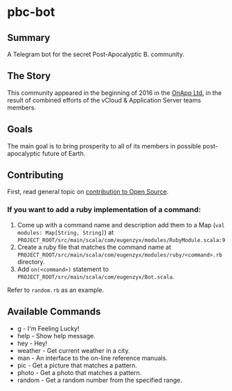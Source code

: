 # pbc-bot

## Summary

A Telegram bot for the secret Post-Apocalyptic B. community.

## The Story

This community appeared in the beginning of 2016 in the [OnApp Ltd.](http://www.onapp.com) in the result of combined efforts of the vCloud & Application Server teams members.

## Goals

The main goal is to bring prosperity to all of its members in possible post-apocalyptic future of Earth.

## Contributing

First, read general topic on [contribution to Open Source](https://guides.github.com/activities/contributing-to-open-source/#contributing).

### If you want to add a ruby implementation of a command:

1. Come up with a command name and description add them to a Map (`val modules: Map[String, String]`) at `PROJECT_ROOT/src/main/scala/com/eugenzyx/modules/RubyModule.scala:9`
2. Create a ruby file that matches the command name at `PROJECT_ROOT/src/main/scala/com/eugenzyx/modules/ruby/<command>.rb` directory.
3. Add `on(<command>)` statement to `PROJECT_ROOT/src/main/scala/com/eugenzyx/Bot.scala`.

Refer to `random.rb` as an example.

## Available Commands

- g - I'm Feeling Lucky!
- help - Show help message.
- hey - Hey!
- weather - Get current weather in a city.
- man - An interface to the on-line reference manuals.
- pic - Get a picture that matches a pattern.
- photo - Get a photo that matches a pattern.
- random - Get a random number from the specified range.
